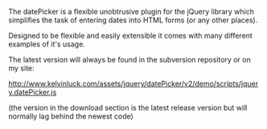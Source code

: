 The datePicker is a flexible unobtrusive plugin for the jQuery library which simplifies the task of entering dates into HTML forms (or any other places).

Designed to be flexible and easily extensible it comes with many different examples of it's usage.

The latest version will always be found in the subversion repository or on my site:

http://www.kelvinluck.com/assets/jquery/datePicker/v2/demo/scripts/jquery.datePicker.js

(the version in the download section is the latest release version but will normally lag behind the newest code)